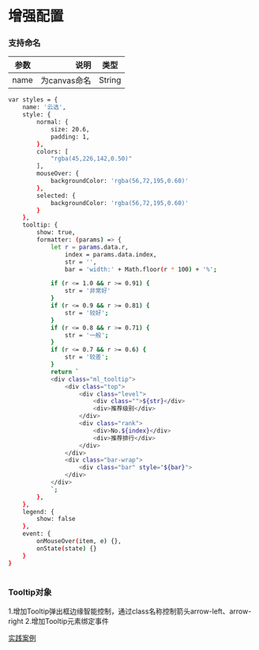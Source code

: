 # 增强配置


### 支持命名

| 参数        | 说明   |  类型  |
| --------   | -----:  | :----:  |
| name    | 为canvas命名 |   String     |

``` bash
var styles = {
    name: '云选',
    style: {
        normal: {
            size: 20.6,
            padding: 1,
        },
        colors: [
            "rgba(45,226,142,0.50)"
        ],
        mouseOver: {
            backgroundColor: 'rgba(56,72,195,0.60)'
        },
        selected: {
            backgroundColor: 'rgba(56,72,195,0.60)'
        }
    },
    tooltip: {
        show: true,
        formatter: (params) => {
            let r = params.data.r,
                index = params.data.index,
                str = '',
                bar = 'width:' + Math.floor(r * 100) + '%';

            if (r <= 1.0 && r >= 0.91) {
                str = '非常好'
            }
            if (r <= 0.9 && r >= 0.81) {
                str = '较好';
            }
            if (r <= 0.8 && r >= 0.71) {
                str = '一般';
            }
            if (r <= 0.7 && r >= 0.6) {
                str = '较差';
            }
            return `
            <div class="ml_tooltip">
                <div class="top">
                    <div class="level">
                        <div class="">${str}</div>
                        <div>推荐级别</div>
                    </div>
                    <div class="rank">
                        <div>No.${index}</div>
                        <div>推荐排行</div>
                    </div>
                </div>
                <div class="bar-wrap">
                    <div class="bar" style="${bar}">
                </div>
            </div>
            `;
        },
    },
    legend: {
        show: false
    },
    event: {
        onMouseOver(item, e) {},
        onState(state) {}
    }
}
	
```

### Tooltip对象

1.增加Tooltip弹出框边缘智能控制，通过class名称控制箭头arrow-left、arrow-right
2.增加Tooltip元素绑定事件


[实践案例](https://smartdata.b0.upaiyun.com/inmap/examples/PointOverlay01.html ':include :type=iframe width=100% height=600px')
